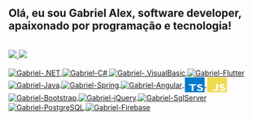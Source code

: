## Olá, eu sou Gabriel Alex, software developer, apaixonado por programação e tecnologia!

<br>

<div>
  <a href="https://github.com/gaabrielalex">
  <img height="180em" src="https://github-readme-stats.vercel.app/api?username=gaabrielalex&show_icons=true&theme=tokyonight&include_all_commits=true/">
  <img height="180em" src="https://github-readme-stats.vercel.app/api/top-langs/?username=gaabrielalex&layout=compact&langs_count=16&theme=tokyonight"/>
</div>

<div style="display: inline_block"><br>
  <img align="center" alt="Gabriel-.NET" height="30" width="40" src="https://cdn.jsdelivr.net/gh/devicons/devicon@latest/icons/dot-net/dot-net-original.svg"> 
  <img align="center" alt="Gabriel-C#" height="30" width="40" src="https://cdn.jsdelivr.net/gh/devicons/devicon@latest/icons/csharp/csharp-original.svg">
  <img align="center" alt="Gabriel-.VisualBasic" height="30" width="40" src="https://cdn.jsdelivr.net/gh/devicons/devicon@latest/icons/visualbasic/visualbasic-original.svg"/> 
  <img align="center" alt="Gabriel-Flutter" height="30" width="40" src="https://cdn.jsdelivr.net/gh/devicons/devicon@latest/icons/flutter/flutter-original.svg">
  <img align="center" alt="Gabriel-Java" height="30" width="40" src="https://cdn.jsdelivr.net/gh/devicons/devicon@latest/icons/java/java-original.svg">
  <img align="center" alt="Gabriel-Spring" height="30" width="40" src="https://cdn.jsdelivr.net/gh/devicons/devicon@latest/icons/spring/spring-original.svg">
  <img align="center" alt="Gabriel-Angular" height="30" width="40" src="https://cdn.jsdelivr.net/gh/devicons/devicon@latest/icons/angular/angular-original.svg">
  <img align="center" alt="Gabriel-Ts" height="30" width="40" src="https://raw.githubusercontent.com/devicons/devicon/master/icons/typescript/typescript-plain.svg">
  <img align="center" alt="Gabriel-Js" height="30" width="40" src="https://raw.githubusercontent.com/devicons/devicon/master/icons/javascript/javascript-plain.svg">
  <img align="center" alt="Gabriel-Bootstrap" height="30" width="40" src="https://cdn.jsdelivr.net/gh/devicons/devicon@latest/icons/bootstrap/bootstrap-original.svg"/>
  <img align="center" alt="Gabriel-jQuery" height="30" width="40" src="https://cdn.jsdelivr.net/gh/devicons/devicon@latest/icons/jquery/jquery-plain-wordmark.svg"/>
  <img align="center" alt="Gabriel-SqlServer" height="30" width="40" src="https://cdn.jsdelivr.net/gh/devicons/devicon@latest/icons/microsoftsqlserver/microsoftsqlserver-original.svg"/>
  <img align="center" alt="Gabriel-PostgreSQL" height="30" width="40" src="https://cdn.jsdelivr.net/gh/devicons/devicon@latest/icons/postgresql/postgresql-original.svg"/>
  <img align="center" alt="Gabriel-Firebase" height="30" width="40" src="https://cdn.jsdelivr.net/gh/devicons/devicon@latest/icons/firebase/firebase-original.svg"/>
</div>
